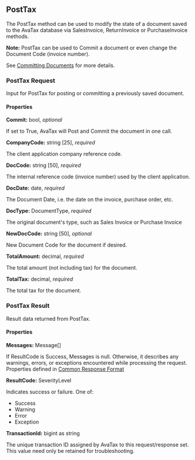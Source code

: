 ## PostTax

The PostTax method can be used to modify the state of a document saved to the AvaTax database via SalesInvoice, ReturnInvoice or PurchaseInvoice methods.

**Note:** PostTax can be used to Commit a document or even change the Document Code (invoice number).

See <a href="/api-docs/designing-your-integration/posttax-and-committax">Committing Documents</a> for more details.

### PostTax Request

Input for PostTax for posting or committing a previously saved document.

#### Properties

**Commit:** bool, *optional*

If set to True, AvaTax will Post and Commit the document in one call.

**CompanyCode:** string [25], *required*

The client application company reference code.

**DocCode:** string [50], *required*

The internal reference code (invoice number) used by the client application.

**DocDate:** date, *required*

The Document Date, i.e. the date on the invoice, purchase order, etc.

**DocType:** DocumentType, *required*

The original document's type, such as Sales Invoice or Purchase Invoice

**NewDocCode:** string [50], *optional*

New Document Code for the document if desired.

**TotalAmount:** decimal, *required*

The total amount (not including tax) for the document.

**TotalTax:** decimal, *required*

The total tax for the document.

### PostTax Result

Result data returned from PostTax.

#### Properties

**Messages:** Message[]

If ResultCode is Success, Messages is null. Otherwise, it describes any warnings, errors, or exceptions encountered while processing the request. Properties defined in <a title="Common Response Format" href="/api-docs/soap/shared-formats-and-methods#CommonResponseFormat">Common Response Format</a>

**ResultCode:** SeverityLevel

Indicates success or failure. One of:

* Success
* Warning
* Error
* Exception

**TransactionId:** bigint as string

The unique transaction ID assigned by AvaTax to this request/response set. This value need only be retained for troubleshooting.
